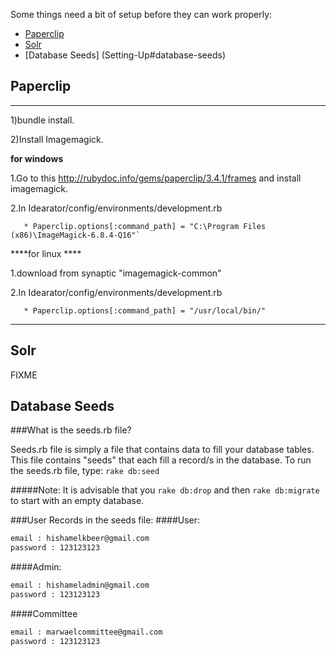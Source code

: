 Some things need a bit of setup before they can work properly:
* [Paperclip](Setting-Up#paperclip)
* [Solr](Setting-Up#solr)
* [Database Seeds] (Setting-Up#database-seeds)

## Paperclip

***
1)bundle install.

2)Install Imagemagick.

**for windows**

   1.Go to this <http://rubydoc.info/gems/paperclip/3.4.1/frames> and install imagemagick.

   2.In Idearator/config/environments/development.rb

       * Paperclip.options[:command_path] = "C:\Program Files (x86)\ImageMagick-6.8.4-Q16"`
 

****for linux ****

   1.download from synaptic "imagemagick-common"

   2.In Idearator/config/environments/development.rb

       * Paperclip.options[:command_path] = "/usr/local/bin/"

***

## Solr
FIXME

## Database Seeds
###What is the seeds.rb file?

Seeds.rb file is simply a file that contains data to fill your database 
tables. This file contains "seeds" that each fill a record/s in the 
database. 
To run the seeds.rb file, type:
`rake db:seed`

#####Note:
It is advisable that you `rake db:drop` and then `rake db:migrate`
to start with an empty database.

###User Records in the seeds file:
####User:
```sh
email : hishamelkbeer@gmail.com
password : 123123123
```
####Admin:
```sh
email : hishameladmin@gmail.com
password : 123123123
```
####Committee
```sh
email : marwaelcommittee@gmail.com
password : 123123123
```